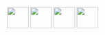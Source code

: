 ### 
<img src="https://upload.wikimedia.org/wikipedia/commons/thumb/7/74/Kotlin_Icon.png/600px-Kotlin_Icon.png" width="50px">
<img src="https://cdn-icons-png.flaticon.com/512/226/226777.png" width="50px">
<img src="https://upload.wikimedia.org/wikipedia/commons/thumb/c/c1/Android_Studio_icon_%282023%29.svg/2048px-Android_Studio_icon_%282023%29.svg.png" width="50px">
<img src="https://static-00.iconduck.com/assets.00/spring-icon-256x256-2efvkvky.png" width="50px">


